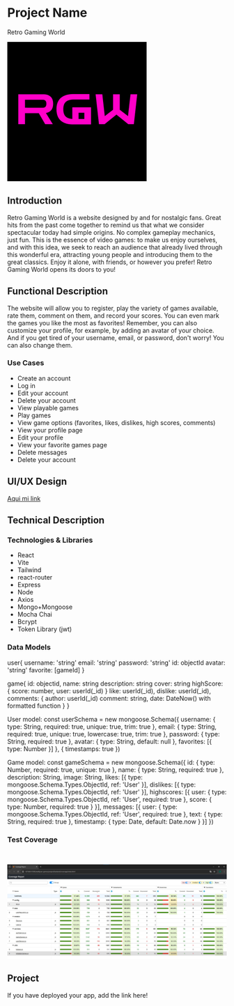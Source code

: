 # Project Name
Retro Gaming World

![Aqui mi imagen](./frontend/public/images/Rgw.jpg)

## Introduction

Retro Gaming World is a website designed by and for nostalgic fans. Great hits from the past come together to remind us that what we consider spectacular today had simple origins. No complex gameplay mechanics, just fun.
This is the essence of video games: to make us enjoy ourselves, and with this idea, we seek to reach an audience that already lived through this wonderful era, attracting young people and introducing them to the great classics.
Enjoy it alone, with friends, or however you prefer! Retro Gaming World opens its doors to you!

## Functional Description

The website will allow you to register, play the variety of games available, rate them, comment on them, and record your scores. You can even mark the games you like the most as favorites! Remember, you can also customize your profile, for example, by adding an avatar of your choice. And if you get tired of your username, email, or password, don't worry! You can also change them.

### Use Cases

- Create an account
- Log in
- Edit your account
- Delete your account
- View playable games
- Play games
- View game options (favorites, likes, dislikes, high scores, comments)
- View your profile page
- Edit your profile
- View your favorite games page
- Delete messages
- Delete your account

## UI/UX Design

[Aqui mi link](https://www.figma.com/design/fToTgRo8hcjUxl2uNbJs0u/Retro-Gaming-World?node-id=0-1&t=hKUJGRAyuKRCMGuu-1) 

## Technical Description

### Technologies & Libraries

- React
- Vite
- Tailwind
- react-router
- Express
- Node
- Axios
- Mongo+Mongoose
- Mocha Chai
- Bcrypt 
- Token Library (jwt)

### Data Models

user{
  username: 'string'
  email: 'string'
  password: 'string'
  id: objectId
  avatar: 'string'
  favorite: [gameId]
}

game{
  id: objectid,
  name: string
  description: string
  cover: string
  highScore: {
    score: number,
    user: userId(_id)
  }
  like: userId(_id),
  dislike: userId(_id),
  comments: {
    author: userId(_id)
    comment: string,
    date: DateNow() with formatted function
  }
}

User model:
const userSchema = new mongoose.Schema({
    username: { type: String, required: true, unique: true, trim: true },
    email: { type: String, required: true, unique: true, lowercase: true, trim: true },
    password: { type: String, required: true },
    avatar: { type: String, default: null },
    favorites: [{ type: Number }]
}, { timestamps: true })

Game model:
const gameSchema = new mongoose.Schema({
    id: { type: Number, required: true, unique: true },
    name: { type: String, required: true },
    description: String,
    image: String,
    likes: [{ type: mongoose.Schema.Types.ObjectId, ref: 'User' }],
    dislikes: [{ type: mongoose.Schema.Types.ObjectId, ref: 'User' }],
    highscores: [{
        user: { type: mongoose.Schema.Types.ObjectId, ref: 'User', required: true },
        score: { type: Number, required: true }
    }],
    messages: [{
        user: { type: mongoose.Schema.Types.ObjectId, ref: 'User', required: true },
        text: { type: String, required: true },
        timestamp: { type: Date, default: Date.now }
    }]
})

### Test Coverage

</br>

![Aqui mi imagen](./frontend/public/images/CoverageReport.jpg)

## Project

If you have deployed your app, add the link here!

